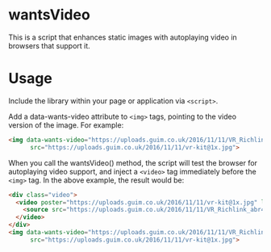 # wantsVideo

This is a script that enhances static images with autoplaying video in browsers that support it.

# Usage

Include the library within your page or application via `<script>`.

Add a data-wants-video attribute to `<img>` tags, pointing to the video version of the image. For example:

```html
<img data-wants-video="https://uploads.guim.co.uk/2016/11/11/VR_Richlink_abr400.mp4"
      src="https://uploads.guim.co.uk/2016/11/11/vr-kit@1x.jpg">
```

When you call the wantsVideo() method, the script will test the browser for autoplaying video support, and inject a `<video>` tag immediately before the `<img>` tag. In the above example, the result would be:

```html
<div class="video">
  <video poster="https://uploads.guim.co.uk/2016/11/11/vr-kit@1x.jpg" loop="true">
    <source src="https://uploads.guim.co.uk/2016/11/11/VR_Richlink_abr400.mp4" type="video/mp4">
  </video>
</div>
<img data-wants-video="https://uploads.guim.co.uk/2016/11/11/VR_Richlink_abr400.mp4"
      src="https://uploads.guim.co.uk/2016/11/11/vr-kit@1x.jpg">
```

